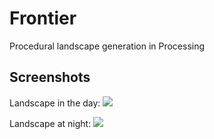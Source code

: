 # Frontier
Procedural landscape generation in Processing

## Screenshots
Landscape in the day:
<img src="https://github.com/pahgawk/Frontier/blob/master/img/buildings-day.png?raw=true">

Landscape at night:
<img src="https://github.com/pahgawk/Frontier/blob/master/img/buildings-night.png?raw=true">
